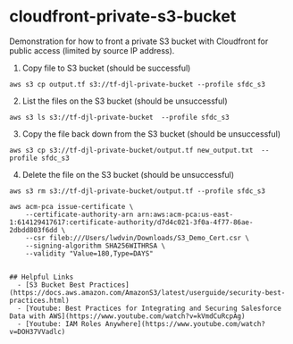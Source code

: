 # cloudfront-private-s3-bucket
Demonstration for how to front a private S3 bucket with Cloudfront for public access (limited by source IP address).
1. Copy file to S3 bucket (should be successful)
```
aws s3 cp output.tf s3://tf-djl-private-bucket --profile sfdc_s3
```

2. List the files on the S3 bucket (should be unsuccessful)
```
aws s3 ls s3://tf-djl-private-bucket  --profile sfdc_s3
```

3. Copy the file back down from the S3 bucket (should be unsuccessful)
```
aws s3 cp s3://tf-djl-private-bucket/output.tf new_output.txt  --profile sfdc_s3
```

4. Delete the file on the S3 bucket (should be unsuccessful) 
```
aws s3 rm s3://tf-djl-private-bucket/output.tf --profile sfdc_s3
```

```
aws acm-pca issue-certificate \
    --certificate-authority-arn arn:aws:acm-pca:us-east-1:614129417617:certificate-authority/d7d4c021-3f0a-4f77-86ae-2dbdd803f6dd \
    --csr fileb:///Users/lwdvin/Downloads/S3_Demo_Cert.csr \
    --signing-algorithm SHA256WITHRSA \
    --validity "Value=180,Type=DAYS"


## Helpful Links
  - [S3 Bucket Best Practices](https://docs.aws.amazon.com/AmazonS3/latest/userguide/security-best-practices.html)
  - [Youtube: Best Practices for Integrating and Securing Salesforce Data with AWS](https://www.youtube.com/watch?v=kVmdCuRcpAg)
  - [Youtube: IAM Roles Anywhere](https://www.youtube.com/watch?v=DOH37VVadlc)